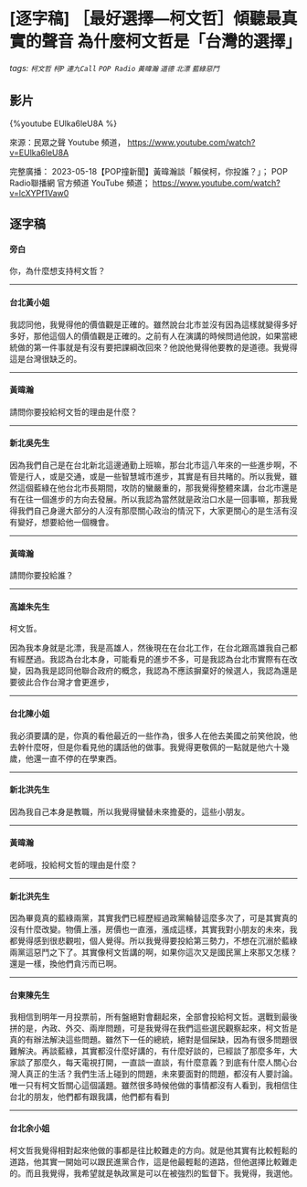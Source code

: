 # [逐字稿] ［最好選擇—柯文哲］傾聽最真實的聲音 為什麼柯文哲是「台灣的選擇」

###### tags: `柯文哲` `柯P` `連九Call` `POP Radio` `黃暐瀚` `道德` `北漂` `藍綠惡鬥`

## 影片
{%youtube EUlka6leU8A %}

來源：民眾之聲 Youtube 頻道， https://www.youtube.com/watch?v=EUlka6leU8A

完整廣播： 2023-05-18【POP撞新聞】黃暐瀚談「賴侯柯，你投誰？」； POP Radio聯播網 官方頻道 YouTube 頻道； https://www.youtube.com/watch?v=lcXYPf1Vaw0

## 逐字稿

#### 旁白

你，為什麼想支持柯文哲？

---

#### 台北黃小姐

我認同他，我覺得他的價值觀是正確的。雖然說台北市並沒有因為這樣就變得多好多好，那他這個人的價值觀是正確的。之前有人在演講的時候問過他說，如果當總統做的第一件事就是有沒有要把課綱改回來？他說他覺得他要教的是道德。我覺得這是台灣很缺乏的。

---

#### 黃暐瀚

請問你要投給柯文哲的理由是什麼？

---

#### 新北吳先生

因為我們自己是在台北新北這邊通勤上班嘛，那台北市這八年來的一些進步啊，不管是行人，或是交通，或是一些智慧城市進步，其實是有目共睹的。所以我覺，雖然這個藍綠在他台北市長期間，攻防的蠻嚴重的，那我覺得整體來講，台北市還是有在往一個進步的方向去發展。所以我認為當然就是政治口水是一回事嘛，那我覺得我們自己身邊大部分的人沒有那麼關心政治的情況下，大家更關心的是生活有沒有變好，想要給他一個機會。

---

#### 黃暐瀚

請問你要投給誰？

---

#### 高雄朱先生

柯文哲。

因為我本身就是北漂，我是高雄人，然後現在在台北工作，在台北跟高雄我自己都有經歷過。我認為台北本身，可能看見的進步不多，可是我認為台北市實際有在改變，因為我是認同他聯合政府的概念，我認為不應該摒棄好的候選人，我認為還是要彼此合作台灣才會更進步，

---

#### 台北陳小姐

我必須要講的是，你真的看他最近的一些作為，很多人在他去美國之前笑他說，他去幹什麼呀，但是你看見他的講話他的做事。我覺得更敬佩的一點就是他六十幾歲，他還一直不停的在學東西。

---

#### 新北洪先生

因為我自己本身是教職，所以我覺得蠻替未來擔憂的，這些小朋友。

---

#### 黃暐瀚

老師哦，投給柯文哲的理由是什麼？

---

#### 新北洪先生

因為畢竟真的藍綠兩黨，其實我們已經歷經過政黨輪替這麼多次了，可是其實真的沒有什麼改變。物價上漲，房價也一直漲，漲成這樣，其實我對小朋友的未來，我都覺得感到很悲觀啦，個人覺得。所以我覺得要投給第三勢力，不想在沉溺於藍綠兩黨這惡鬥之下了。其實像柯文哲講的啊，如果你這次又是國民黨上來那又怎樣？還是一樣，換他們貪污而已啊。

---

#### 台東陳先生

我相信到明年一月投票前，所有盤絕對會翻起來，全部會投給柯文哲。選戰到最後拼的是，內政、外交、兩岸問題，可是我覺得在我們這些選民觀察起來，柯文哲是真的有辦法解決這些問題。雖然下一任的總統，絕對是個屎缺，因為有很多問題很難解決。再談藍綠，其實都沒什麼好講的，有什麼好談的，已經談了那麼多年，大家談了那麼久，每天電視打開，一直談一直談，有什麼意義？到底有什麼人關心台灣人真正的生活？我們生活上碰到的問題，未來要面對的問題，都沒有人要討論。唯一只有柯文哲關心這個議題。雖然很多時候他做的事情都沒有人看到，我相信住台北的朋友，他們都有跟我講，他們都有看到

--- 

#### 台北余小姐

柯文哲我覺得相對起來他做的事都是往比較難走的方向。就是他其實有比較輕鬆的道路，他其實一開始可以跟民進黨合作，這是他最輕鬆的道路，但他選擇比較難走的。而且我覺得，我希望就是執政黨是可以在被強烈的監督下。我覺得，我選他。

